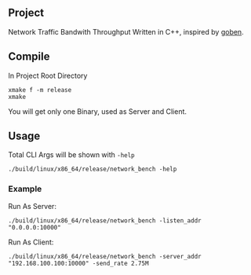 ## Project
Network Traffic Bandwith Throughput Written in C++, inspired by [goben](https://github.com/udhos/goben).

## Compile
In Project Root Directory

```
xmake f -m release
xmake
```

You will get only one Binary, used as Server and Client.

## Usage
Total CLI Args will be shown with `-help`

```
./build/linux/x86_64/release/network_bench -help
```

### Example
Run As Server:
```
./build/linux/x86_64/release/network_bench -listen_addr "0.0.0.0:10000"
```

Run As Client:
```
./build/linux/x86_64/release/network_bench -server_addr "192.168.100.100:10000" -send_rate 2.75M
```
